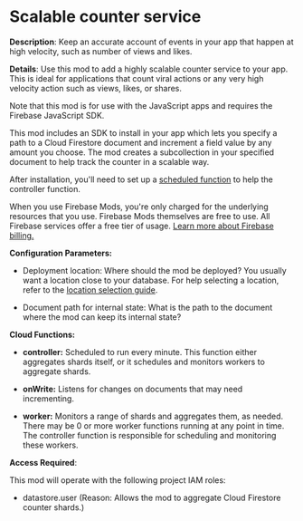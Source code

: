 # Scalable counter service

**Description**: Keep an accurate account of events in your app that happen at high velocity, such as number of views and likes.



**Details**: Use this mod to add a highly scalable counter service to your app. This is ideal for applications that count viral actions or any very high velocity action such as views, likes, or shares.

Note that this mod is for use with the JavaScript apps and requires the Firebase JavaScript SDK.

This mod includes an SDK to install in your app which lets you specify a path to a Cloud Firestore document and increment a field value by any amount you choose. The mod creates a subcollection in your specified document to help track the counter in a scalable way.

After installation, you'll need to set up a [scheduled function](https://firebase.google.com/docs/functions/schedule-functions) to help the controller function.

When you use Firebase Mods, you're only charged for the underlying resources that you use. Firebase Mods themselves are free to use. All Firebase services offer a free tier of usage. [Learn more about Firebase billing.](https://firebase.google.com/pricing)




**Configuration Parameters:**

* Deployment location: Where should the mod be deployed? You usually want a location close to your database. For help selecting a location, refer to the [location selection guide](https://firebase.google.com/docs/functions/locations).

* Document path for internal state: What is the path to the document where the mod can keep its internal state?



**Cloud Functions:**

* **controller:** Scheduled to run every minute. This function either aggregates shards itself, or it schedules and monitors workers to aggregate shards.

* **onWrite:** Listens for changes on documents that may need incrementing.

* **worker:** Monitors a range of shards and aggregates them, as needed. There may be 0 or more worker functions running at any point in time. The controller function is responsible for scheduling and monitoring these workers.



**Access Required**:



This mod will operate with the following project IAM roles:

* datastore.user (Reason: Allows the mod to aggregate Cloud Firestore counter shards.)

